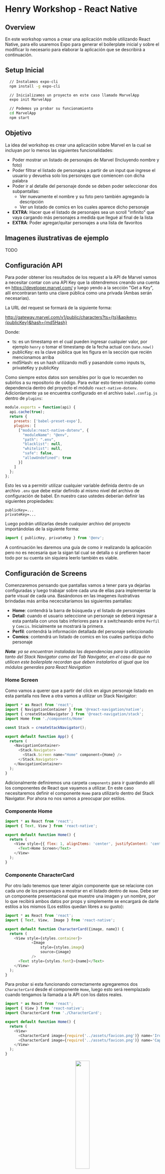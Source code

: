 # Henry Workshop - React Native

## Overview

En este workshop vamos a crear una aplicación mobile utilizando React Native, para ello usaremos Expo para generar el boilerplate inicial y sobre el modificar lo necesario para elaborar la aplicación que se describirá a continuación.

## Setup Inicial

```bash
  // Instalamos expo-cli
  npm install -g expo-cli

  // Inicializamos un proyecto en este caso llamado MarvelApp
  expo init MarvelApp

  // Podemos ya probar su funcionamiento
  cd MarvelApp
  npm start
```

## Objetivo

La idea del workshop es crear una aplicación sobre Marvel en la cual se incluyan por lo menos las siguientes funcionalidades:

 - Poder mostrar un listado de personajes de Marvel (Incluyendo nombre y foto)
 - Poder filtrar el listado de personajes a partir de un input que ingrese el usuario y devuelva solo los personajes que comiencen con dicha palabra
 - Poder ir al detalle del personaje donde se deben poder seleccionar dos subpantallas:
    * Ver nuevamente el nombre y su foto pero también agregando la descripción 
    * Ver un listado de comics en los cuales aparece dicho personaje
- __EXTRA__: Hacer que el listado de personajes sea un scroll "infinito" que vaya cargando más personajes a medida que llegué al final de la lista
- __EXTRA__: Poder agregar/quitar personajes a una lista de favoritos

## Imagenes ilustrativas de ejemplo

TODO

## Configuración API

Para poder obtener los resultados de los request a la API de Marvel vamos a necesitar contar con una API Key que la obtendremos creando una cuenta en https://developer.marvel.com/ y luego yendo a la sección "Get a Key", allí encontraran tanto una clave pública como una privada (Ambas serán necesarias).

La URL del request se formará de la siguiente forma:

http://gateway.marvel.com/v1/public/characters?ts={ts}&apikey={publicKey}&hash={md5Hash}

Donde:
 * ts: es un timestamp en el cual pueden ingresar cualquier valor, por ejemplo `henry` o tomar el timestamp de la fecha actual con `Date.now()`
 * publicKey: es la clave pública que les figura en la sección que recién mencionamos arriba
 * md5Hash: es un hash utilizando md5 y pasandole como inputs ts, privateKey y publicKey

Como siempre estos datos son sensibles por lo que lo recuerden no subirlos a su repositorio de código. Para evitar esto tienen instalado como dependencia dentro del proyecto el módulo `react-native-dotenv`. Adicionlamente ya se encuentra configurado en el archivo `babel.config.js` dentro de `plugins`:

```js
module.exports = function(api) {
  api.cache(true);
  return {
    presets: ['babel-preset-expo'],
    plugins: [
      ["module:react-native-dotenv", {
        "moduleName": "@env",
        "path": ".env",
        "blacklist": null,
        "whitelist": null,
        "safe": false,
        "allowUndefined": true
      }]
    ]
  };
};
```

Esto les va a permitir utilizar cualquier variable definida dentro de un archivo `.env` que debe estar definido al mismo nivel del archivo de configuración de babel. En nuestro caso ustedes deberían definir las siguientes propiedades:

```
publicKey=...
privateKey=...
```

Luego podrán utilizarlas desde cualquier archivo del proyecto importándolas de la siguiente forma:

```js
import { publicKey, privateKey } from '@env';
```

A continuación les daremos una guía de como ir realizando la aplicación pero no es necesaria que la sigan tal cual se detalla o si prefieren hacer todo por su cuenta sin siquiera leerlo también es viable.

## Configuración de Screens

Comenzaremos pensando que pantallas vamos a tener para ya dejarlas configuradas y luego trabajar sobre cada una de ellas para implementar la parte visual de cada una. Basándonos en las imagenes ilustrativas brindadas más arriba nececsitaríamos las siguientes pantallas:

 * __Home__: contendrá la barra de búsqueda y el listado de personajes
 * __Detail__: cuando el usuario seleccione un personaje se deberá ingresar a esta pantalla con unos tabs inferiores para ir a switcheando entre `Perfil` y `Comcis`. Inicialmente se mostrará la primera.
 * __Perfil__: contendrá la información detallada del personaje seleccionado
 * __Comics__: contendrá un listado de comics en los cuales participa dicho personaje

*__Nota__: ya se encuentran instaladas las dependencias para la utilización tanto del Stack Navigator como del Tab Navigator, en el caso de que no utilicen este boilerplate recordan que deben instalarlos al igual que los módulos generales para React Navigation*

 ### Home Screen

Como vamos a querer que a partir del click en algun personaje listado en esta pantalla nos lleve a otra vamos a utilizar un Stack Navigator:

```js
import * as React from 'react';
import { NavigationContainer } from '@react-navigation/native';
import { createStackNavigator } from '@react-navigation/stack';
import Home from './components/Home'

const Stack = createStackNavigator();

export default function App() {
  return (
    <NavigationContainer>
      <Stack.Navigator>
        <Stack.Screen name="Home" component={Home} />
      </Stack.Navigator>
    </NavigationContainer>
  );
}
```

Adicionalmente definiremos una carpeta `components` para ir guardando allí los componentes de React que vayamos a utilizar. En este caso necesitaremos definir el componente `Home` para utilizarlo dentro del Stack Navigator. Por ahora no nos vamos a preocupar por estilos.

### Componente Home

```js
import * as React from 'react';
import { Text, View } from 'react-native';

export default function Home() {
  return (
    <View style={{ flex: 1, alignItems: 'center', justifyContent: 'center' }}>
      <Text>Home Screen</Text>
    </View>
  );
}
```

### Componente CharacterCard

Por otro lado tenemos que tener algún componente que se relacione con cada uno de los personajes a mostrar en el listado dentro de `Home`. Debe ser un componente presentacional que muestre una imagen y un nombre, por lo que recibirá ambos datos por props y simplemente se encargará de darle estilos a los mismos (Los estilos quedan libres a su gusto):

```js
import * as React from 'react';
import { Text, View,  Image } from 'react-native';

export default function CharacterCard({image, name}) {
  return (
    <View style={styles.container}>
			<Image 
				style={styles.image}
				source={image}
			/>
      <Text style={styles.font}>{name}</Text>
    </View>
  );
}
```

Para probar si esta funcionando correctamente agregaremos dos `CharacterCard` desde el componente `Home`, luego esto será reemplazado cuando tengamos la llamada a la API con los datos reales.

```js
import * as React from 'react';
import { View } from 'react-native';
import CharacterCard from './CharacterCard';

export default function Home() {
  return (
    <View>
      <CharacterCard image={require('../assets/favicon.png')} name='Iron Man' />
      <CharacterCard image={require('../assets/favicon.png')} name='Captain America' />
    </View>
  );
}
```

<p align="center">
  <img src="./screens/1.jpeg" style="width: 30%"/>
</p>

Ahora quisieramos que cuando se haga click en alguno de los personajes nos rediriga a la pantalla de `Detail` para eso tenemos que hacer uso del método `navigate` de la prop `navigation` que reciben todos los componentes.

El inconveniente que tenemos ahora es que `CharacterCard` no recibe de forma automática el objeto `navigation` como si lo hace `Home`. Por lo que tenemos dos posibles soluciones:

  1. Le pasamos la prop a `CharacterCard` desde `Home`
  2. Utilizamos el hook `useNavigation` en el componente `CharacterCard` para darle acceso al objeto `navigation`

Adicionalmente, el componente nativo `View` no dispone de un event listener `onPress` para detectar los touches por lo que vamos a cambiarlo por alguno de los Touchables que vimos antes (En particular en nuestra guia de ejemplo utilizaremos el `TouchableOpacity`).

```js
export default function Home() {
  return (
    <View>
      {/* Opcion 1 */}
      <CharacterCard {...props} image={require('../assets/favicon.png')} name='Iron Man' />
      <CharacterCard {...props} image={require('../assets/favicon.png')} name='Captain America' />

      {/* Opcion 2 */}
      <CharacterCard image={require('../assets/favicon.png')} name='Iron Man' />
      <CharacterCard image={require('../assets/favicon.png')} name='Captain America' />
    </View>
  );
}
```

```js
// Opcion 1
export default function CharacterCard({image, name, navigation}) {
  return (
    <TouchableOpacity 
			style={styles.container}
			onPress={() => navigation.navigate('Detail')}
	>
			<Image 
				style={styles.image}
				source={image}
			/>
      <Text style={styles.font}>{name}</Text>
    </TouchableOpacity>
  );
}

// Opcion 2
import { useNavigation } from '@react-navigation/native';

export default function CharacterCard({image, name}) {
	const navigation = useNavigation();
  return (
    <TouchableOpacity 
			style={styles.container}
			onPress={() => navigation.navigate('Detail')}
	>
			<Image 
				style={styles.image}
				source={image}
			/>
      <Text style={styles.font}>{name}</Text>
    </TouchableOpacity>
  );
}
```

### Detail Screen

Ahora nos falta crear la screen para los detalles del personaje ya que sino al hacer click no redirigirá a ninguna parte ya que no encontrará ninguna pantatlla que matchee con 'Detail'.

```js
import Detail from './components/Detail';

export default function App() {
  return (
    <NavigationContainer>
      <Stack.Navigator>
        <Stack.Screen name="Home" component={Home} />
        <Stack.Screen name="Detail" component={Detail} />
      </Stack.Navigator>
    </NavigationContainer>
  );
}
```

Y obviamente tenemos que crear nuestro componente `Detatils` que queremos que sea a su vez un nested navigator ya que queremos tener dos tabs en la parte inferior de este pantalla para poder switchear entre `Information` y `Comics`. Recuerden nuevamente que para este proyecto ya está instalado el módulo para usar un Tab Navigator pero si arrancan de cero van a tener que instalarlo.

```js
import * as React from 'react';
import { createBottomTabNavigator } from '@react-navigation/bottom-tabs';
import MaterialCommunityIcons from 'react-native-vector-icons/Ionicons';

const Tab = createBottomTabNavigator();


export default function Detail() {
  return (
    <Tab.Navigator
      initialRouteName="Information"
      tabBarOptions={{
        activeTintColor: 'darkred'
      }}
    >
      <Tab.Screen 
        name="Information" 
        component={Information} 
        options={{
          tabBarIcon: ({ color, size }) => (
            <MaterialCommunityIcons name="information-circle" color={color} size={size} />
          )
        }}
      />
      <Tab.Screen 
        name="Comics" 
        component={Comics} 
        options={{
          tabBarIcon: ({ color, size }) => (
            <MaterialCommunityIcons name="book" color={color} size={size} />
          )
        }}
      />
    </Tab.Navigator>
  );
}
```

<p align="center">
  <img src="./screens/2.jpeg" style="width: 30%"/>
</p>

Por el momento los componentes `Information` y `Comics` simplementen seran un `<View>` con un `<Text>`, más adelante volveremos sobre ellos para implementarlos bien. Por lo que por ahora habrá que simplemente crear dichos componentes en la carpeta components e importalos en `Detail`.

Si quieren cambiar los iconos del Tab Navigator pueden buscar el listado completo en https://ionic.io/ionicons o incluso pueden utilizar otros paquetes de íconos si prefieren.

### Obtener personajes desde la API

Empecemos a darle más forma a nuestra aplicación sacando los dos personajes hardcodeados que tenemos en `Home` y utilizando los que devuelva la API. En primer lugar vamos a probar si la conexión de la API es exitosa intentado hacer un request cuando el componente `Home` se monta.

Para ello vamos a utilizar `axios` y un paquete llamado `md5` para lograr el hash que nos pide la API de Marvel, nuevamente van a estar instalados en este proyecto pero si lo hacen por su cuenta tendran que ejecutar:

```bash
  npm install axios md5
```

Para mejor organizacion vamos a crear un archivo `config.js` dentro de la carpeta `MarvelApp` donde haremos la lógica del hash md5 para luego simplemente traer los valores en los componentes que tengan que hacer los request y usarlos. 

```js
import md5 from 'md5';
// Toma los valores de la clave pública y provada desde el archivo .env
import { publicKey, privateKey } from '@env';

const ts = Date.now();
// Generamos el hash que nos pide la API pasandole como parámetro 
// a la función md5 un string que concatene el ts + privateKey + publicKey
const hash = md5(`${ts}${privateKey}${publicKey}`);

// Exportamos un objeto con los datos necesarios para usar la API
// para que luego podamos importarlo desde cualquier componente
const apiParams = {
  ts,
  apikey: publicKey,
  hash,
	baseURL: 'https://gateway.marvel.com'
};
export default apiParams;
```

Ahora vamos a modificar el componente `Home` para que haga el request:

```js
import apiParams from '../config.js';
import axios from 'axios';

export default function Home() {
  const [isLoading, setLoading] = useState(true);
  const [data, setData] = useState([]);
  const { ts, apikey, hash, baseURL } = apiParams;

  useEffect(() => {
    axios.get(`${baseURL}/v1/public/characters`, {
      params: {
        ts,
        apikey,
        hash
      }
    })
      .then(response => setData(response.data.data.results))
      .catch(error => console.error(error))
      .finally(() => setLoading(false));
  }, []);

  return (
    <View>
      {isLoading 
        ? <ActivityIndicator size="large" color="#00ff00" /> 
        : (
          <FlatList
            data={data}
            keyExtractor={({ id }) => id.toString()}
            renderItem={({ item }) => (
              <CharacterCard 
                image={`${item?.thumbnail?.path}.${item?.thumbnail.extension}`} 
                name={item.name} />
            )}
          />
        )
      }
    </View>
  );
}
```

<p align="center">
  <img src="./screens/3.jpeg" style="width: 30%"/>
</p>


### Obtener detalles de un personaje en particular

Ya teniendo la lista de personajes ahora enfoquémosnos en los detalles de uno de ellos en particular al hacerle click. Para esto vamos a necesitar hacer un request a `https://gateway.marvel.com/v1/public/characters/{characterId}`. Una vez obtenidos dichos datos deberíamos pasarselos al componentet `Information` (Mostraremos allí el nombre, la descripción y una imagen del personaje).

```js
export default function Home() {
  ...

  return (
    <View>
      {isLoading 
        ? <ActivityIndicator size="large" color="#00ff00" /> 
        : (
          <FlatList
            data={data}
            keyExtractor={({ id }) => id.toString()}
            renderItem={({ item }) => (
              <CharacterCard 
                id={item.id}
                image={`${item?.thumbnail?.path}.${item?.thumbnail.extension}`} 
                name={item.name} />
            )}
          />
        )
      }
    </View>
  );
}
```

```js
import React, { useState, useEffect } from 'react';
import { ActivityIndicator } from 'react-native';
import { createBottomTabNavigator } from '@react-navigation/bottom-tabs';
import MaterialCommunityIcons from 'react-native-vector-icons/Ionicons';
import Information from './Information';
import Comics from './Comics';
import apiParams from '../config.js';
import axios from 'axios';

const Tab = createBottomTabNavigator();

export default function Detail({ route }) {
  const [isLoading, setLoading] = useState(true);
  const [data, setData] = useState([]);
  const { ts, apikey, hash, baseURL } = apiParams;

  useEffect(() => {
    axios.get(`${baseURL}/v1/public/characters/${route.params.id}`, {
      params: {
        ts,
        apikey,
        hash
      }
    })
      .then(response => setData(response.data.data.results[0]))
      .catch(error => console.error(error))
      .finally(() => setLoading(false));
  }, []);

  return (
    <Tab.Navigator
      initialRouteName="Information"
      tabBarOptions={{
        activeTintColor: 'darkred'
      }}
    >
      <Tab.Screen 
        name="Information" 
        options={{
          tabBarIcon: ({ color, size }) => (
            <MaterialCommunityIcons name="information-circle" color={color} size={size} />
          )
        }}
      >
        {() => 
          (isLoading
            ? <ActivityIndicator size="large" color="#00ff00" /> 
            : <Information 
                image={`${data?.thumbnail?.path}.${data.thumbnail.extension}`}
                name={data.name}
                description={data.description} 
              />
          )
        }
      </Tab.Screen>
      <Tab.Screen 
        name="Comics" 
        component={Comics} 
        options={{
          tabBarIcon: ({ color, size }) => (
            <MaterialCommunityIcons name="book" color={color} size={size} />
          )
        }}
      />
    </Tab.Navigator>
  );
}
```

Ahora ya podemos hacer uso de las propiedades que pasa el componente `Detail` al componente `Information`:

```js
export default function Information({ image, name, description }) {
  return (
    <View style={styles.container}>
      <Image 
        style={styles.image}
        source={{uri: image}}
      />
      <Text style={styles.title}>{name}</Text>
      <Text style={styles.description}>{description}</Text>
    </View>
  )
}
```

<p align="center">
  <img src="./screens/4.jpeg" style="width: 30%"/>
</p>

### Obtener comics de un personaje en particular

Nos falta completar la pantalla de comics por lo que podríamos pasarle como prop la lista de comics que si se fijan ya la obtenemos cuando hacemos el request para los detalles del personaje en `data.comics.items`. Por lo que vamos a pasarselo al componente `Comics` y luego allí crearemos otro componente `Comic` para renderizar cada uno de la lista.

```js
...
      <Tab.Screen 
        name="Comics" 
        options={{
          tabBarIcon: ({ color, size }) => (
            <MaterialCommunityIcons name="book" color={color} size={size} />
          )
        }}
      >
        {() => 
          (isLoading
            ? <ActivityIndicator size="large" color="#00ff00" /> 
            : <Comics
                listComics={data?.comics?.items} 
              />
          )
        }
      </Tab.Screen>
...
```

Ahora por cada elemento en `listComics` vamos a renderizar un componente `Comic`:

```js
import * as React from 'react';
import { View, Text } from 'react-native';
import Comic from './Comic';

export default function Comics({ listComics }) {
  return (
    <View>
      {
        listComics?.map(c => (
          <Comic name={c.name} />
        ))
      }
    </View>
  )
}
```

```js
import * as React from 'react';
import { View, Text } from 'react-native';

export default function Comic({ name }) {
  return (
    <View>
			<Text>{name}</Text>
    </View>
  )
}
```

¿No sería mucho más lindo tener las portadas de los comics y no solo su nombre? Bueno obtengamos esos datos entonces haciendo un request por cada comic a su `resourceURI`. Esto lo haremos desde `Comics` y a `Comic` simplemente le pasaremos el nombre y la imagen correspondiente para que lo renderice (Recuerden que cuando estamos agregando muchos componentes con la misma estructura debemos indicarle a react una key para que los pueda diferenciar, en este caso voy a usar el ID del comic):

```js
import React, { useState, useEffect } from 'react';
import { View, ActivityIndicator } from 'react-native';
import Comic from './Comic';
import apiParams from '../config.js';
import axios from 'axios';

export default function Comics({ listComics }) {
  const [isLoading, setLoading] = useState(true);
  const [data, setData] = useState([]);
  const { ts, apikey, hash, baseURL } = apiParams;

  useEffect(() => {
    const promisesArray = listComics.map(c => (
      axios.get(c.resourceURI, {
        params: {
          ts,
          apikey,
          hash
        }      
      })
    ));
    
    Promise.all(promisesArray)
      .then(responses => setData(responses.map(r => (
        r?.data?.data?.results[0]
      ))))
      .catch(error => console.error(error))
      .finally(() => setLoading(false));

  }, []);

  return (
    <View>
      {
        isLoading 
          ? <ActivityIndicator size="large" color="#00ff00" /> 
          : data.map(c => (
            <Comic 
              key={c.id}
              name={c.title} 
              image={`${c?.thumbnail?.path}.${c.thumbnail.extension}`}  
            />
          ))
      }
    </View>
  )
}
```

```js
export default function Comic({ name, image }) {
  return (
    <View>
			<Image
				source={{uri: image}}
			/>
			<Text>{name}</Text>
    </View>
  )
}
```

<p align="center">
  <img src="./screens/5.jpeg" style="width: 30%"/>
</p>

Faltaría ahora cambiar la `<View>` por una `<ScrollView>` o una `<FlatList>` para poder deslizar para ver aquellos comics que no entran en pantalla. Pero para cambiar un poco vamos a intentar hacer que el scroll sea horizontal.

La idea es utilizar una `<FlatList>` similar a cuando lo hicimos con la pantalla `Home` pero ahora agregándole la propiedades `horizontal` que va a permitir que el scrolling sea horizontal.

```js
    <View style={{ flex: 1 }}>
      {
        isLoading 
          ? <ActivityIndicator size="large" color="#00ff00" /> 
          : <FlatList
              contentContainerStyle={{alignItems: 'center'}}
              data={data}
              keyExtractor={({ id }) => id.toString()}
              horizontal
              renderItem={({ item }) => (
                <Comic 
                  key={item.id}
                  name={item.title} 
                  image={`${item?.thumbnail?.path}.${item.thumbnail.extension}`}  
                />
          )}
        />
      }
    </View>
```

<p align="center">
  <img src="./screens/6.jpeg" style="width: 30%"/>
</p>

Adicionalmente si prefieren que se vea un comic por "página" puede agregarle también la propiedad `pagingEnabled` a la `FlatList` y hacer que el componente `Comic` ocupe la totalidad de la pantalla.

### Input de búsqueda

De los requerimientos obligatorios para esta actividad nos estaría faltando poder buscar por nombre algún personaje, para ello vamos a necesitar primero agregar un input para que el usuario pueda escribir allí lo que desee buscar.

